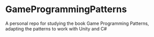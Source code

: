 # GameProgrammingPatterns
 A personal repo for studying the book Game Programming Patterns, adapting the patterns to work with Unity and C#
